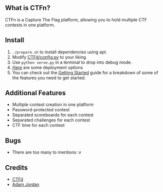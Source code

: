 ## What is CTFn?
CTFn is a Capture The Flag platform, allowing you to hold multiple CTF contests in one platform.

## Install
 1. `./prepare.sh` to install dependencies using apt.
 2. Modify [CTFd/config.py](https://github.com/netsos-csui/CTFn/blob/master/CTFd/config.py) to your liking.
 3. Use `python serve.py` in a terminal to drop into debug mode.
 4. [Here](https://github.com/CTFd/CTFd/wiki/Deployment) are some deployment options
 5. You can check out the [Getting Started](https://github.com/CTFd/CTFd/wiki/Getting-Started) guide for a breakdown of some of the features you need to get started.

## Additional Features
* Multiple contest creation in one platform
* Password-protected contest
* Separated scoreboards for each contest
* Separated challenges for each contest
* CTF time for each contest

## Bugs
* There are too many to mentions :v

## Credits
* [CTFd](https://github.com/CTFd/CTFd)
* [Adam Jordan](https://github.com/adamyordan)
